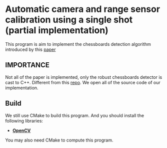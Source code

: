# Automatic camera and range sensor calibration using a single shot (**partial implementation**)

This program is aim to implement the chessboards detection algorithm introduced by this [paper](https://cn.bing.com/academic/profile?id=48bac0b01b22b24028a5e6110335d107&encoded=0&v=paper_preview&mkt=zh-cn)


## **IMPORTANCE**
Not all of the paper is implemented, only the robust chessboards detector is cast to C++. Different from this [repo](https://github.com/onlyliucat/Multi-chessboard-Corner-extraction-detection-). We open all of the source code of our implementation.


## Build

We still use CMake to build this program. And you should install the following libraries:

* [**OpenCV**](https://opencv.org/)

You may also need CMake to compute this program.
